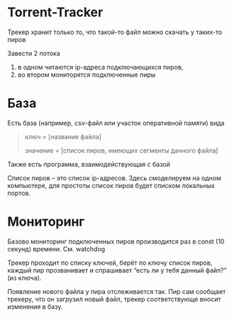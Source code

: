 # Torrent-Tracker

Трекер хранит только то, что такой-то файл можно скачать у таких-то пиров

Завести 2 потока
1. в одном читаются ip-адреса подключающихся пиров, 
2. во втором мониторятся подключенные пиры

# База 
Есть база (например, csv-файл или участок оперативной памяти) вида

> ключ = [название файла]
>
> значение = [список пиров, имеющих сегменты данного файла]

Также есть программа, взаимодействующая с базой

Список пиров – это список ip-адресов. Здесь смоделируем на одном компьютере, для простоты список пиров будет списком локальных портов.

# Мониторинг
Базово мониторинг подключенных пиров производится раз в const (10 секунд) времени. См. watchdog

Трекер проходит по списку ключей, берёт по ключу список пиров, каждый пир прозванивает и спрашивает “есть ли у тебя данный файл?” (из ключа). 

Появление нового файла у пира отслеживается так. Пир сам сообщает трекеру, что он загрузил новый файл, трекер соответствующе вносит изменения в базу.



